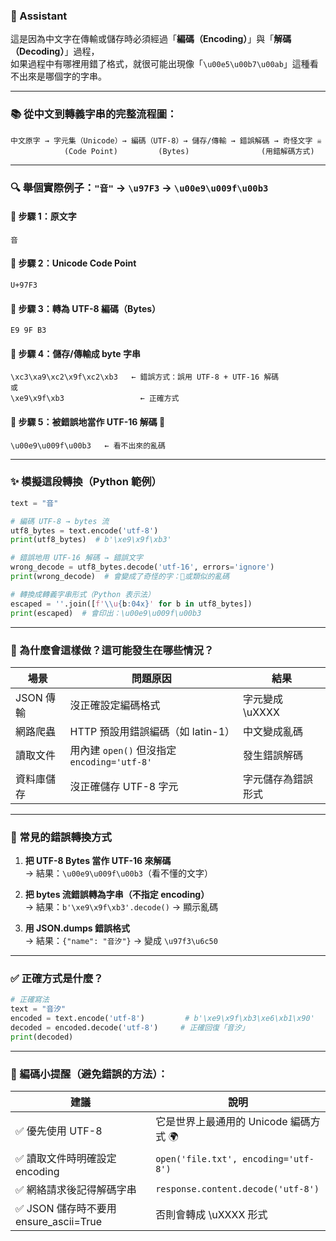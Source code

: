 ### 🤖 Assistant

這是因為中文字在傳輸或儲存時必須經過「**編碼（Encoding）**」與「**解碼（Decoding）**」過程，  
如果過程中有哪裡用錯了格式，就很可能出現像「`\u00e5\u00b7\u00ab`」這種看不出來是哪個字的字串。

---

### 📚 從中文到轉義字串的完整流程圖：

```
中文原字 → 字元集（Unicode）→ 編碼（UTF-8）→ 儲存/傳輸 → 錯誤解碼 → 奇怪文字 ☠️
            (Code Point)         (Bytes)                (用錯解碼方式)
```

---

### 🔍 舉個實際例子：`"音"` → `\u97F3` → `\u00e9\u009f\u00b3`

#### 🧩 步驟 1：原文字
```
音
```

#### 🧩 步驟 2：Unicode Code Point
```
U+97F3
```

#### 🧩 步驟 3：轉為 UTF-8 編碼（Bytes）
```
E9 9F B3
```

#### 🧩 步驟 4：儲存/傳輸成 byte 字串
```
\xc3\xa9\xc2\x9f\xc2\xb3   ← 錯誤方式：誤用 UTF-8 + UTF-16 解碼
或
\xe9\x9f\xb3                 ← 正確方式
```

#### 🧩 步驟 5：被錯誤地當作 UTF-16 解碼 🚨
```
\u00e9\u009f\u00b3   ← 看不出來的亂碼
```

---

### ✨ 模擬這段轉換（Python 範例）

```python
text = "音"

# 編碼 UTF-8 → bytes 流
utf8_bytes = text.encode('utf-8')
print(utf8_bytes)  # b'\xe9\x9f\xb3'

# 錯誤地用 UTF-16 解碼 → 錯誤文字
wrong_decode = utf8_bytes.decode('utf-16', errors='ignore')
print(wrong_decode)  # 會變成了奇怪的字：﷣或類似的亂碼

# 轉換成轉義字串形式（Python 表示法）
escaped = ''.join([f'\\u{b:04x}' for b in utf8_bytes])
print(escaped)  # 會印出：\u00e9\u009f\u00b3
```

---

### 🧠 為什麼會這樣做？這可能發生在哪些情況？

| 場景 | 問題原因 | 結果 |
|------|----------|------|
| JSON 傳輸 | 沒正確設定編碼格式 | 字元變成 \uXXXX |
| 網路爬蟲 | HTTP 預設用錯誤編碼（如 latin-1） | 中文變成亂碼 |
| 讀取文件 | 用內建 `open()` 但沒指定 `encoding='utf-8'` | 發生錯誤解碼 |
| 資料庫儲存 | 沒正確儲存 UTF-8 字元 | 字元儲存為錯誤形式 |

---

### 🚫 常見的錯誤轉換方式

1. **把 UTF-8 Bytes 當作 UTF-16 來解碼**  
→ 結果：`\u00e9\u009f\u00b3`（看不懂的文字）

2. **把 bytes 流錯誤轉為字串（不指定 encoding）**  
→ 結果：`b'\xe9\x9f\xb3'.decode()` → 顯示亂碼

3. **用 JSON.dumps 錯誤格式**  
→ 結果：`{"name": "音汐"}` → 變成 `\u97f3\u6c50`

---

### ✅ 正確方式是什麼？

```python
# 正確寫法
text = "音汐"
encoded = text.encode('utf-8')         # b'\xe9\x9f\xb3\xe6\xb1\x90'
decoded = encoded.decode('utf-8')     # 正確回復「音汐」
print(decoded)
```

---

### 🌈 編碼小提醒（避免錯誤的方法）：

| 建議 | 說明 |
|------|------|
| ✅ 優先使用 UTF-8 | 它是世界上最通用的 Unicode 編碼方式 🌍 |
| ✅ 讀取文件時明確設定 encoding | `open('file.txt', encoding='utf-8')` |
| ✅ 網絡請求後記得解碼字串 | `response.content.decode('utf-8')` |
| ✅ JSON 儲存時不要用 ensure_ascii=True | 否則會轉成 \uXXXX 形式 |